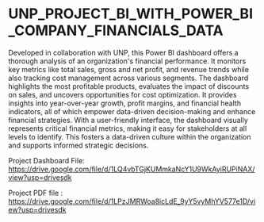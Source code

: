 # UNP_PROJECT_BI_WITH_POWER_BI_COMPANY_FINANCIALS_DATA

Developed in collaboration with UNP, this Power BI dashboard offers a thorough analysis of an organization's financial performance. It monitors key metrics like total sales, gross and net profit, and revenue trends while also tracking cost management across various segments. The dashboard highlights the most profitable products, evaluates the impact of discounts on sales, and uncovers opportunities for cost optimization. It provides insights into year-over-year growth, profit margins, and financial health indicators, all of which empower data-driven decision-making and enhance financial strategies. With a user-friendly interface, the dashboard visually represents critical financial metrics, making it easy for stakeholders at all levels to identify. This fosters a data-driven culture within the organization and supports informed strategic decisions.

Project Dashboard File: https://drive.google.com/file/d/1LQ4vbTGjKUMmkaNcY1U9WkAyiRUPiNAX/view?usp=drivesdk

Project PDF file : https://drive.google.com/file/d/1LPzJMRWoa8icLdE_9yY5vyMhYV577e1D/view?usp=drivesdk
